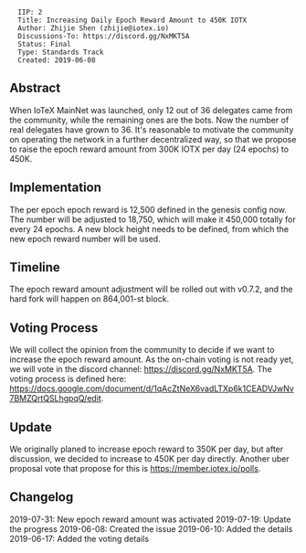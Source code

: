 ```
  IIP: 2
  Title: Increasing Daily Epoch Reward Amount to 450K IOTX
  Author: Zhijie Shen (zhijie@iotex.io)
  Discussions-To: https://discord.gg/NxMKT5A
  Status: Final
  Type: Standards Track
  Created: 2019-06-08
```

## Abstract

When IoTeX MainNet was launched, only 12 out of 36 delegates came from the community, while the remaining ones are the
bots. Now the number of real delegates have grown to 36. It's reasonable to motivate the community on operating the network
in a further decentralized way, so that we propose to raise the epoch reward amount from 300K IOTX per day (24 epochs) to 450K.

## Implementation

The per epoch epoch reward is 12,500 defined in the genesis config now. The number will be adjusted to 18,750, which
will make it 450,000 totally for every 24 epochs. A new block height needs to be defined, from which the new epoch
reward number will be used.

## Timeline

The epoch reward amount adjustment will be rolled out with v0.7.2, and the hard fork will happen on 864,001-st block.

## Voting Process

We will collect the opinion from the community to decide if we want to increase the epoch reward amount. As the on-chain voting is not ready yet, we will vote in the discord channel: https://discord.gg/NxMKT5A. The voting process is defined here: https://docs.google.com/document/d/1qAcZtNeX6vadLTXp6k1CEADVJwNv7BMZQrtQSLhgpqQ/edit.

## Update

We originally planed to increase epoch reward to 350K per day, but after discussion, we decided to increase to 450K per day
directly. Another uber proposal vote that propose for this is https://member.iotex.io/polls.

## Changelog

2019-07-31: New epoch reward amount was activated
2019-07-19: Update the progress
2019-06-08: Created the issue
2019-06-10: Added the details
2019-06-17: Added the voting details
